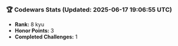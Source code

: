 ### 🏆 Codewars Stats (Updated: 2025-06-17 19:06:55 UTC)

- **Rank:** 8 kyu
- **Honor Points:** 3
- **Completed Challenges:** 1
